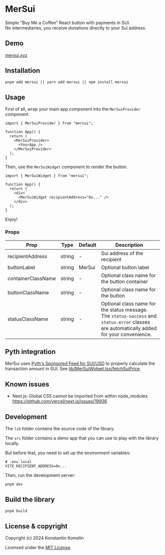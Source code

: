 # MerSui
Simple "Buy Me a Coffee" React button with payments in SUI.  
No intermediaries, you receive donations directly to your Sui address.

## Demo

[mersui.xyz](https://mersui.xyz)

## Installation

```bash
pnpm add mersui || yarn add mersui || npm install mersui
```

## Usage

First of all, wrap your main app component into the `MerSuiProvider` component.

```tsx
import { MerSuiProvider } from "mersui";

function App() {
  return (
    <MerSuiProvider>
      <YourApp />
    </MerSuiProvider>
  );
}
```

Then, use the `MerSuiWidget` component to render the button.

```tsx
import { MerSuiWidget } from "mersui";

function App() {
  return (
    <div>
      <MerSuiWidget recipientAddress="0x..." />
    </div>
  );
}
```

Enjoy!

### Props

| Prop                | Type     | Default | Description |
| ------------------- | -------- | ------- | ----------- |
| recipientAddress    | string   | -       | Sui address of the recipient |
| buttonLabel         | string   | MerSui | Optional button label |
| containerClassName  | string   | -       | Optional class name for the button container |
| buttonClassName     | string   | -       | Optional class name for the button |
| statusClassName     | string   | -       | Optional class name for the status message. The `status-success` and `status-error` classes are automatically added for your convenience. |

## Pyth integration

MerSui uses [Pyth's Sponsored Feed for SUI/USD](https://docs.pyth.network/price-feeds/sponsored-feeds/sui) to properly calculate the transaction amount in SUI. 
See [lib/MerSuiWidget.tsx/fetchSuiPrice](/lib/components/MerSuiWidget.tsx#L184).

## Known issues

- Next.js: Global CSS cannot be imported from within node_modules https://github.com/vercel/next.js/issues/19936

## Development

The `lib` folder contains the source code of the library.

The `src` folder contains a demo app that you can use to play with the library locally.

But before that, you need to set up the environment variables:

```
# .env.local
VITE_RECIPIENT_ADDRESS=0x...
```

Then, run the development server:

```bash
pnpm dev
```

## Build the library

```bash
pnpm build
```

## License & copyright

Copyright (c) 2024 Konstantin Komelin

Licensed under the [MIT License](LICENSE).
